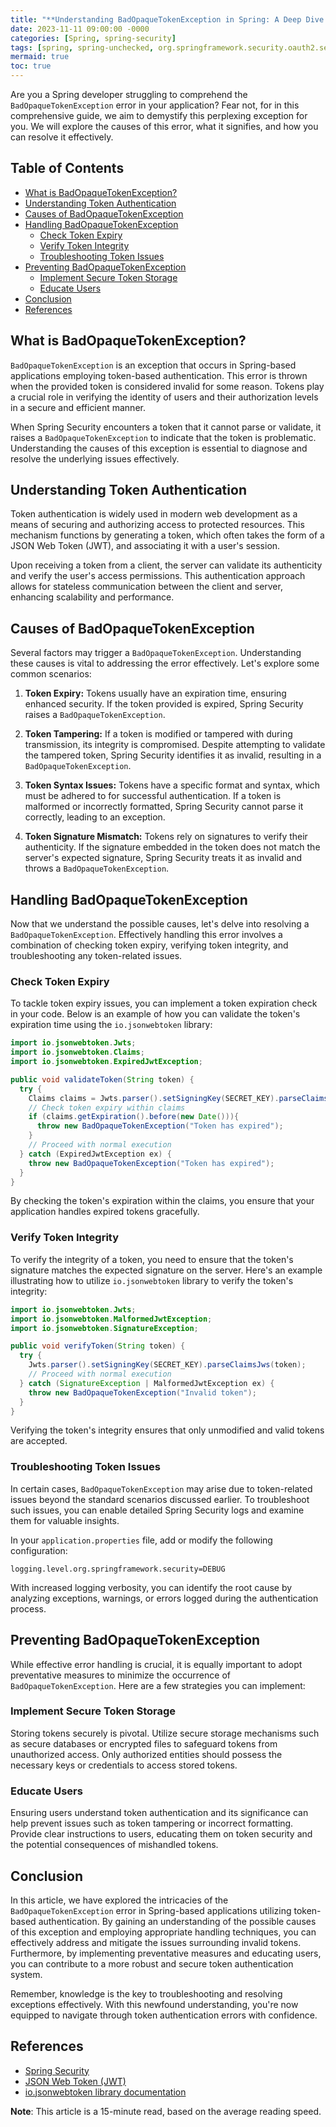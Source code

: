 ```yaml
---
title: "**Understanding BadOpaqueTokenException in Spring: A Deep Dive into Token Authentication Errors**"
date: 2023-11-11 09:00:00 -0000
categories: [Spring, spring-security]
tags: [spring, spring-unchecked, org.springframework.security.oauth2.server.resource.introspection]
mermaid: true
toc: true
---
```



Are you a Spring developer struggling to comprehend the `BadOpaqueTokenException` error in your application? Fear not, for in this comprehensive guide, we aim to demystify this perplexing exception for you. We will explore the causes of this error, what it signifies, and how you can resolve it effectively.

## Table of Contents

- [What is BadOpaqueTokenException?](#what-is-badopaquetokenexception)
- [Understanding Token Authentication](#understanding-token-authentication)
- [Causes of BadOpaqueTokenException](#causes-of-badopaquetokenexception)
- [Handling BadOpaqueTokenException](#handling-badopaquetokenexception)
  - [Check Token Expiry](#check-token-expiry)
  - [Verify Token Integrity](#verify-token-integrity)
  - [Troubleshooting Token Issues](#troubleshooting-token-issues)
- [Preventing BadOpaqueTokenException](#preventing-badopaquetokenexception)
  - [Implement Secure Token Storage](#implement-secure-token-storage)
  - [Educate Users](#educate-users)
- [Conclusion](#conclusion)
- [References](#references)

## What is BadOpaqueTokenException?

`BadOpaqueTokenException` is an exception that occurs in Spring-based applications employing token-based authentication. This error is thrown when the provided token is considered invalid for some reason. Tokens play a crucial role in verifying the identity of users and their authorization levels in a secure and efficient manner.

When Spring Security encounters a token that it cannot parse or validate, it raises a `BadOpaqueTokenException` to indicate that the token is problematic. Understanding the causes of this exception is essential to diagnose and resolve the underlying issues effectively.

## Understanding Token Authentication

Token authentication is widely used in modern web development as a means of securing and authorizing access to protected resources. This mechanism functions by generating a token, which often takes the form of a JSON Web Token (JWT), and associating it with a user's session.

Upon receiving a token from a client, the server can validate its authenticity and verify the user's access permissions. This authentication approach allows for stateless communication between the client and server, enhancing scalability and performance.

## Causes of BadOpaqueTokenException

Several factors may trigger a `BadOpaqueTokenException`. Understanding these causes is vital to addressing the error effectively. Let's explore some common scenarios:

1. **Token Expiry:** Tokens usually have an expiration time, ensuring enhanced security. If the token provided is expired, Spring Security raises a `BadOpaqueTokenException`.

2. **Token Tampering:** If a token is modified or tampered with during transmission, its integrity is compromised. Despite attempting to validate the tampered token, Spring Security identifies it as invalid, resulting in a `BadOpaqueTokenException`.

3. **Token Syntax Issues:** Tokens have a specific format and syntax, which must be adhered to for successful authentication. If a token is malformed or incorrectly formatted, Spring Security cannot parse it correctly, leading to an exception.

4. **Token Signature Mismatch:** Tokens rely on signatures to verify their authenticity. If the signature embedded in the token does not match the server's expected signature, Spring Security treats it as invalid and throws a `BadOpaqueTokenException`.

## Handling BadOpaqueTokenException

Now that we understand the possible causes, let's delve into resolving a `BadOpaqueTokenException`. Effectively handling this error involves a combination of checking token expiry, verifying token integrity, and troubleshooting any token-related issues.

### Check Token Expiry

To tackle token expiry issues, you can implement a token expiration check in your code. Below is an example of how you can validate the token's expiration time using the `io.jsonwebtoken` library:

```java
import io.jsonwebtoken.Jwts;
import io.jsonwebtoken.Claims;
import io.jsonwebtoken.ExpiredJwtException;

public void validateToken(String token) {
  try {
    Claims claims = Jwts.parser().setSigningKey(SECRET_KEY).parseClaimsJws(token).getBody();
    // Check token expiry within claims
    if (claims.getExpiration().before(new Date())){
      throw new BadOpaqueTokenException("Token has expired");
    }
    // Proceed with normal execution
  } catch (ExpiredJwtException ex) {
    throw new BadOpaqueTokenException("Token has expired");
  }
}
```
By checking the token's expiration within the claims, you ensure that your application handles expired tokens gracefully.

### Verify Token Integrity

To verify the integrity of a token, you need to ensure that the token's signature matches the expected signature on the server. Here's an example illustrating how to utilize `io.jsonwebtoken` library to verify the token's integrity:

```java
import io.jsonwebtoken.Jwts;
import io.jsonwebtoken.MalformedJwtException;
import io.jsonwebtoken.SignatureException;

public void verifyToken(String token) {
  try {
    Jwts.parser().setSigningKey(SECRET_KEY).parseClaimsJws(token);
    // Proceed with normal execution
  } catch (SignatureException | MalformedJwtException ex) {
    throw new BadOpaqueTokenException("Invalid token");
  }
}
```
Verifying the token's integrity ensures that only unmodified and valid tokens are accepted.

### Troubleshooting Token Issues

In certain cases, `BadOpaqueTokenException` may arise due to token-related issues beyond the standard scenarios discussed earlier. To troubleshoot such issues, you can enable detailed Spring Security logs and examine them for valuable insights.

In your `application.properties` file, add or modify the following configuration:

```properties
logging.level.org.springframework.security=DEBUG
```
With increased logging verbosity, you can identify the root cause by analyzing exceptions, warnings, or errors logged during the authentication process.

## Preventing BadOpaqueTokenException

While effective error handling is crucial, it is equally important to adopt preventative measures to minimize the occurrence of `BadOpaqueTokenException`. Here are a few strategies you can implement:

### Implement Secure Token Storage

Storing tokens securely is pivotal. Utilize secure storage mechanisms such as secure databases or encrypted files to safeguard tokens from unauthorized access. Only authorized entities should possess the necessary keys or credentials to access stored tokens.

### Educate Users

Ensuring users understand token authentication and its significance can help prevent issues such as token tampering or incorrect formatting. Provide clear instructions to users, educating them on token security and the potential consequences of mishandled tokens.

## Conclusion

In this article, we have explored the intricacies of the `BadOpaqueTokenException` error in Spring-based applications utilizing token-based authentication. By gaining an understanding of the possible causes of this exception and employing appropriate handling techniques, you can effectively address and mitigate the issues surrounding invalid tokens. Furthermore, by implementing preventative measures and educating users, you can contribute to a more robust and secure token authentication system.

Remember, knowledge is the key to troubleshooting and resolving exceptions effectively. With this newfound understanding, you're now equipped to navigate through token authentication errors with confidence.

## References

- [Spring Security](https://spring.io/projects/spring-security)
- [JSON Web Token (JWT)](https://jwt.io/)
- [io.jsonwebtoken library documentation](https://github.com/jwtk/jjwt)

**Note**: This article is a 15-minute read, based on the average reading speed.